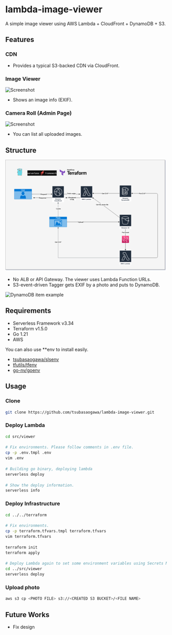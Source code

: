 # lambda-image-viewer

A simple image viewer using AWS Lambda + CloudFront + DynamoDB + S3.

## Features

### CDN

- Provides a typical S3-backed CDN via CloudFront.

### Image Viewer

![Screenshot](https://github.com/tsubasaogawa/lambda-image-viewer/assets/7788821/ec35bdf9-1446-4f5c-a85e-3a82940aeef3)

- Shows an image info (EXIF).

### Camera Roll (Admin Page)

![Screenshot](https://github.com/user-attachments/assets/fd366891-0974-4507-9f06-fcfd8045bb08)

- You can list all uploaded images.

## Structure

![Diagram](./docs/diagram.drawio.png)

- No ALB or API Gateway. The viewer uses Lambda Function URLs.
- S3-event-driven Tagger gets EXIF by a photo and puts to DynamoDB.

![DynamoDB item example](https://github.com/tsubasaogawa/lambda-image-viewer/assets/7788821/3ff31067-5d92-4d71-8bb5-8b2568558fc8)

## Requirements

- Serverless Framework v3.34
- Terraform v1.5.0
- Go 1.21
- AWS

You can also use **env to install easily.

- [tsubasaogawa/slsenv](https://github.com/tsubasaogawa/slsenv)
- [tfutils/tfenv](https://github.com/tfutils/tfenv)
- [go-nv/goenv](https://github.com/go-nv/goenv)

## Usage

### Clone

```bash
git clone https://github.com/tsubasaogawa/lambda-image-viewer.git
```

### Deploy Lambda

```bash
cd src/viewer

# Fix environments. Please follow comments in .env file.
cp -p .env.tmpl .env
vim .env

# Building go binary, deploying lambda
serverless deploy

# Show the deploy information.
serverless info
```

### Deploy Infrastructure

```bash
cd ../../terraform

# Fix environments.
cp -p terraform.tfvars.tmpl terraform.tfvars
vim terraform.tfvars

terraform init
terraform apply

# Deploy Lambda again to set some environment variables using Secrets Manager created by Terraform.
cd ../src/viewer
serverless deploy
```

### Upload photo

```bash
aws s3 cp <PHOTO FILE> s3://<CREATED S3 BUCKET>/<FILE NAME>
```

## Future Works

- Fix design

